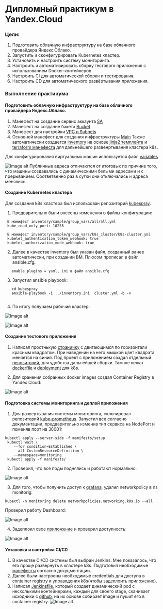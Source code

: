 # Дипломный практикум в Yandex.Cloud

### Цели:
  1. Подготовить облачную инфраструктуру на базе облачного провайдера Яндекс.Облако.
  2. Запустить и сконфигурировать Kubernetes кластер.
  3. Установить и настроить систему мониторинга.
  4. Настроить и автоматизировать сборку тестового приложения с использованием Docker-контейнеров.
  5. Настроить CI для автоматической сборки и тестирования.
  6. Настроить CD для автоматического развёртывания приложения.

### Выполнение практикума

#### Подготовить облачную инфраструктуру на базе облачного провайдера Яндекс.Облако.

1. Манефест на создание сервис аккаунта [SA](https://github.com/gemeral68/devops_netology/blob/main/netology-diplom/project/sa.tf)
2. Манефест на создание бакета [Bucket](https://github.com/gemeral68/devops_netology/blob/main/netology-diplom/project/bucket.tf)
3. Манефест для настройки [VPC и Subnets](https://github.com/gemeral68/devops_netology/blob/main/netology-diplom/project/vpc.tf)
4. Основной манефест для создания инфраструктуры [Main](https://github.com/gemeral68/devops_netology/blob/main/netology-diplom/project/main.tf)
Также автоматически создается [inventory](https://github.com/gemeral68/devops_netology/blob/main/netology-diplom/project/templates/inventory.ini) на основе [jinja2 темплейта](https://github.com/gemeral68/devops_netology/blob/main/netology-diplom/project/templates/inventory.tftpl) и [terraform манефеста](https://github.com/gemeral68/devops_netology/blob/main/netology-diplom/project/inventory.tf) для дальнейшего развенртывания кластера k8s. 

Для конфигурирования виртуальных машин используется файл [variables](https://github.com/gemeral68/devops_netology/blob/main/netology-diplom/project/variables.tf)

![Image alt](https://github.com/gemeral68/devops_netology/blob/main/netology-diplom/img/1.png)
Публичные адреса отличаются от итоговых по причине того, что машины создавались с динамическими белыми адресами и с прерыванием. Соответвенно раз в сутки они отключались и адреса менялись.

#### Создание Kubernetes кластера
Для создания k8s кластера был использован репозиторий [kubespray](https://github.com/kubernetes-sigs/kubespray). 

1. Предварительно были внесены изменения в файлы конфигурации:
```
 В манифест inventory/sample/group_vars/all/all.yml
 kube_read_only_port: 10255

 В манифест inventory/sample/group_vars/k8s_cluster/k8s-cluster.yml
 kubelet_authentication_token_webhook: true
 kubelet_authorization_mode_webhook: true
```
2. Далее в качестве inventory был указан файл, созданный ранее автоматически, при создании ВМ. Плюсом прописал в файл ansible.cfg.
```
   enable_plugins = yaml, ini в файл ansible.cfg
```
3. Запустил ansible playbook:
```
   cd kubespray
   ansible-playbook -i ../inventory.ini  cluster.yml -b -v
   
```
4. По итогу получаем рабочий кластер:
   
![Image alt](https://github.com/gemeral68/devops_netology/blob/main/netology-diplom/img/2.png)

![Image alt](https://github.com/gemeral68/devops_netology/blob/main/netology-diplom/img/3.png)

#### Создание тестового приложения
1. Написал простнькую [страничку](http://89.169.144.118:30080/)  с двигающимся по горизонтали красным квадратом. При наведении на него мышкой цвет квадрата меняется на синий. Под проект с приложением создал отдельный [репозиторий](https://github.com/gemeral68/diplom), для удобства дальнейшей сборки. Там же лежат [dockerfile](https://github.com/gemeral68/diplom/blob/main/Dockerfile) и [deployment](https://github.com/gemeral68/diplom/blob/main/deployment.yml) для k8s.

2. Для хранения собранных docker images создал Container Registry в Yandex Cloud:
   
![Image alt](https://github.com/gemeral68/devops_netology/blob/main/netology-diplom/img/4.png)

#### Подготовка cистемы мониторинга и деплой приложения

1. Для развертывания системы мониторинга, склонировал репозиторий [kube-prometheus](https://github.com/prometheus-operator/kube-prometheus). Запустил все согласно документации, предварительно изменив тип сервиса на NodePort и поменяв порт на 30001:
```
kubectl apply --server-side -f manifests/setup
 kubectl wait \
 	--for condition=Established \
 	--all CustomResourceDefinition \
 	--namespace=monitoring
 kubectl apply -f manifests/
```
2. Проверил, что все поды поднялись и работают нормально:
   
![Image alt](https://github.com/gemeral68/devops_netology/blob/main/netology-diplom/img/5.png)

3. Для того, чтобы получить доступ к [grafana](http://84.252.131.151:30001/d/85a562078cdf77779eaa1add43ccec1e/kubernetes-compute-resources-namespace-pods?orgId=1&from=now-1h&to=now&timezone=UTC&var-datasource=default&var-cluster=&var-namespace=monitoring&refresh=10s), удалил networkpolicy в ns monitorig:
```
kubectl -n monitoring delete networkpolicies.networking.k8s.io --all
```
Проверил работу Dashboard:

![Image alt](https://github.com/gemeral68/devops_netology/blob/main/netology-diplom/img/6.png)

4. Задеплоил свое [приложение](http://89.169.144.118:30080/) и проверил доступность:
   
![Image alt](https://github.com/gemeral68/devops_netology/blob/main/netology-diplom/img/7.png)

#### Установка и настройка CI/CD
1. В качестве CI/CD системы был выбран Jenkins. Мне показалось, что его проще развернуть в кластере k8s. Подготовил необходимые [манефесты](https://github.com/gemeral68/devops_netology/tree/main/netology-diplom/project/templates/jenkins-kuber) согласно докуцментации.  
2. Далее были настроены необходимые credentials для доступа в container registry и управлдения k8s(чтобы задеплоить приложение).
3. Написал [Jenkinsfile](https://github.com/gemeral68/devops_netology/blob/main/netology-diplom/project/templates/Jenkinsfile), который создает динамический pod с несколькими контейнерами, каждый для своего stage, скачивает исходники с [github](https://github.com/gemeral68/diplom), на их основе собирает image и пушит его в container registry.
![Image alt](https://github.com/gemeral68/devops_netology/blob/main/netology-diplom/img/8.png)
